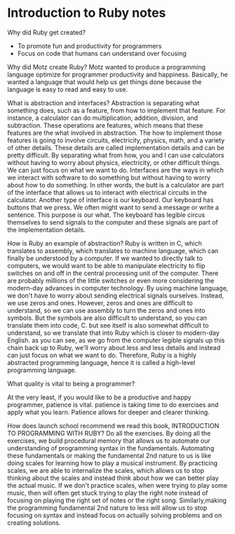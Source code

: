 # Introduction to Ruby notes

Why did Ruby get created?
- To promote fun and productivity for programmers
- Focus on code that humans can understand over focusing


Why did Motz create Ruby? Motz wanted to produce a programming language optimize for programmer productivity and happiness. Basically, he wanted a language that would help us get things done because the language is easy to read and easy to use.

 

What is abstraction and interfaces? Abstraction is separating what something does, such as a feature, from how to implement that feature. For instance, a calculator can do multiplication, addition, division, and subtraction. These operations are features, which means that these features are the what involved in abstraction. The how to implement those features is going to involve circuits, electricity, physics, math, and a variety of other details. These details are called implementation details and can be pretty difficult. By separating what from how, you and I can use calculators without having to worry about physics, electricity, or other difficult things. We can just focus on what we want to do. Interfaces are the ways in which we interact with software to do something but without having to worry about how to do something. In other words, the butt is a calculator are part of the interface that allows us to interact with electrical circuits in the calculator. Another type of interface is our keyboard. Our keyboard has buttons that we press. We often might want to send a message or write a sentence. This purpose is our what. The keyboard has legible circus themselves to send signals to the computer and  these signals are part of the implementation details. 

 

How is Ruby an example of abstraction? Ruby is written in C, which translates to assembly, which translates to machine language, which can finally be understood by a computer. If we wanted to directly talk to computers, we would want to be able to manipulate electricity to flip switches on and off in the central processing unit of the computer. There are probably millions of the little switches or even more considering the modern-day advances in computer technology. By using machine language, we don't have to worry about sending electrical signals ourselves. Instead, we use zeros and ones. However, zeros and ones are difficult to understand, so we can use assembly to turn the zeros and ones into symbols.  But the symbols are also difficult to understand, so you can translate them into code, C.  but see itself is also somewhat difficult to understand, so we translate that into Ruby which is closer to modern-day English.  as you can see, as we go from  the computer  legible signals up this chain back up to Ruby, we'll worry about less and less details and instead can just focus on what we want to do. Therefore, Ruby is a highly abstracted programming language, hence it is called a high-level programming language.

 

What quality is vital to being a programmer?

At the very least, if you would like to be a productive and happy programmer, patience is vital.  patience is taking time to do exercises and apply what you learn.  Patience allows for deeper and clearer thinking.

 

How does launch school recommend we read this book,  INTRODUCTION TO PROGRAMMING WITH RUBY? Do all the exercises. By doing all the exercises, we build procedural memory that allows us to automate our understanding of programming syntax in the fundamentals. Automating these fundamentals or making the fundamental 2nd nature to us is like doing scales for learning how to play a musical instrument. By practicing scales, we are able to internalize the scales, which allows us to stop thinking about the scales and instead think about how we can better play the actual music. If we don't practice scales, when were trying to play some music, then will often get stuck trying to play the right note instead of focusing on playing the right set of notes or the right song.  Similarly,making the programming fundamental 2nd nature to less will allow us to stop focusing on syntax and instead focus on actually solving problems and on creating solutions.